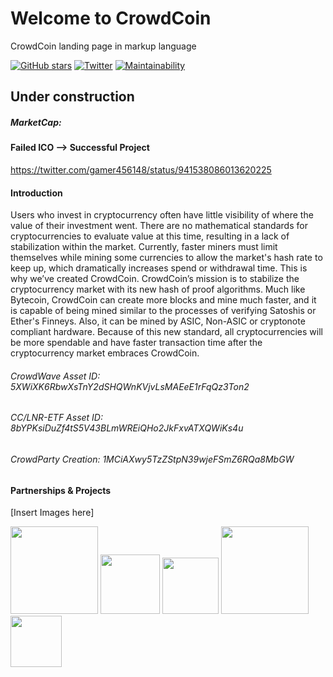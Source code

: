 # Welcome to CrowdCoin
CrowdCoin landing page in markup language

[![GitHub stars](https://img.shields.io/github/stars/CrowdCoin-Team/CrowdCoin.svg)](https://github.com/CrowdCoin-Team/CrowdCoin/stargazers) [![Twitter](https://img.shields.io/twitter/url/https/github.com/CrowdCoin-Team/CrowdCoin.svg?style=social)](https://twitter.com/intent/tweet?text=Wow:&url=https%3A%2F%2Fgithub.com%2FCrowdCoin-Team%2FCrowdCoin) [![Maintainability](https://api.codeclimate.com/v1/badges/233051e66bcb2aea6ffc/maintainability)](https://codeclimate.com/github/CrowdCoin-Team/CrowdCoin/maintainability)
## Under construction

##### MarketCap: 

#### Failed ICO --> Successful Project

https://twitter.com/gamer456148/status/941538086013620225

#### Introduction
Users who invest in cryptocurrency often have little visibility of where the value of their investment went. There are no mathematical standards for cryptocurrencies to evaluate value at this time, resulting in a lack of stabilization within the market. Currently, faster miners must limit themselves while mining some currencies to allow the market's hash rate to keep up, which dramatically increases spend or withdrawal time. This is why we’ve created CrowdCoin. CrowdCoin’s mission is to stabilize the cryptocurrency market with its new hash of proof algorithms. Much like Bytecoin, CrowdCoin can create more blocks and mine much faster, and it is capable of being mined similar to the processes of verifying Satoshis or Ether's Finneys. Also, it can be mined by ASIC, Non-ASIC or cryptonote compliant hardware. Because of this new standard, all cryptocurrencies will be more spendable and have faster transaction time after the cryptocurrency market embraces CrowdCoin.

###### CrowdWave Asset ID: 5XWiXK6RbwXsTnY2dSHQWnKVjvLsMAEeE1rFqQz3Ton2
###### CC/LNR-ETF Asset ID: 8bYPKsiDuZf4tS5V43BLmWREiQHo2JkFxvATXQWiKs4u
###### CrowdParty Creation: 1MCiAXwy5TzZStpN39wjeFSmZ6RQa8MbGW

#### Partnerships & Projects
[Insert Images here]
<p align="left">
<img src="https://steemitimages.com/DQmUUitrwaXbkft3QKBEDLqADMNm11F7mW2tcbPGbW55X96/CW11.1512068327.png " width="140">
<img src="https://i.imgur.com/XFi3Nea.png" width="95">
<img src="https://res-2.cloudinary.com/crunchbase-production/image/upload/c_lpad,f_auto,q_auto:eco/dwiwwq4eimwpqlntnim1" width="90">
<img src="https://i.imgur.com/aE8dWSL.png" width="140">
<img src="https://i.imgur.com/GKlmvFv.png" width="82">
  <p align="left">
</p>
